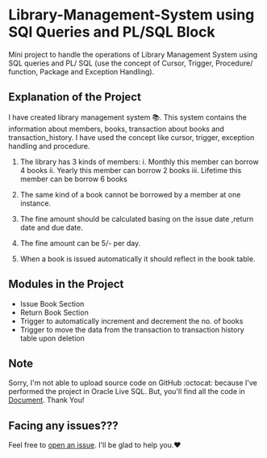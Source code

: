 # Library-Management-System using SQl Queries and PL/SQL Block
Mini project to handle the operations of Library Management System using SQL queries and PL/ SQL (use the concept of Cursor, Trigger, Procedure/ function, Package and Exception Handling).

## Explanation of the Project
I have created library management system 📚. This system contains the information about members, books, transaction about books and transaction_history. I have used the concept like cursor, trigger, exception handling and procedure.

1. The library has 3 kinds of members:
   i.   Monthly this member can borrow 4 books
   ii.  Yearly this member can borrow 2 books
   iii. Lifetime this member can be borrow 6 books

2. The same kind of a book cannot be borrowed by a member at one instance.

3. The fine amount should be calculated basing on the issue date ,return date and due date.

4. The fine amount can be 5/- per day.

5. When a book is issued automatically it should reflect in the book table.

## Modules in the Project
-   Issue Book Section
-   Return Book Section
-   Trigger to automatically increment and decrement the no. of books
-   Trigger to move the data from the transaction to transaction history table upon deletion

## Note
Sorry, I'm not able to upload source code on GitHub :octocat: because I've performed the project in Oracle Live SQL. But, you'll find all the code in [Document](https://github.com/iamdhrutipatel/Library-Management-System/blob/main/Library%20Management%20System.pdf).
Thank You!


## Facing any issues???
Feel free to [open an issue](https://github.com/iamdhrutipatel/Library-Management-System/issues/new?assignees=&labels=Query&title=Query). I'll be glad to help you.❤️

